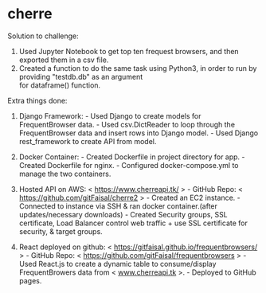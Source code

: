 # cherre

Solution to challenge: 
1) Used Jupyter Notebook to get top ten frequest browsers, and then exported them in a csv file.<br>
2) Created a function to do the same task using Python3, in order to run by providing "testdb.db" as an argument<br>
                          for dataframe() function.<br> 
                       
                       
Extra things done:

1) Django Framework: - Used Django to create models for FrequentBrowser data.
                     - Used csv.DictReader to loop through the FrequentBrowser data and insert rows into Django model.
                     - Used Django rest_framework to create API from model. 
                 
2) Docker Container: - Created Dockerfile in project directory for app.
                     - Created Dockerfile for nginx.
                     - Configured docker-compose.yml to manage the two containers. 
                     
3) Hosted API on AWS: < https://www.cherreapi.tk/ > 
                      - GitHub Repo: < https://github.com/gitFaisal/cherre2 >
                      - Created an EC2 instance.
                      - Connected to instance via SSH & ran docker container.(after updates/necessary downloads) 
                      - Created Security groups, SSL certificate, Load Balancer control web traffic + use SSL certificate for security,
                        & target groups. 

4) React deployed on github: < https://gitfaisal.github.io/frequentbrowsers/ >
                      - GitHub Repo: < https://github.com/gitFaisal/frequentbrowsers >
                      - Used React.js to create a dynamic table to consume/display FrequentBrowers data from < www.cherreapi.tk >.
                      - Deployed to GitHub pages.
